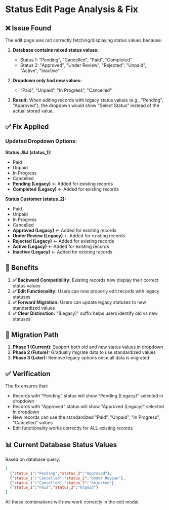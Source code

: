 # Status Edit Page Analysis & Fix

## ❌ **Issue Found**
The edit page was not correctly fetching/displaying status values because:

1. **Database contains mixed status values:**
   - Status 1: "Pending", "Cancelled", "Paid", "Completed"  
   - Status 2: "Approved", "Under Review", "Rejected", "Unpaid", "Active", "Inactive"

2. **Dropdown only had new values:**
   - "Paid", "Unpaid", "In Progress", "Cancelled"

3. **Result:** When editing records with legacy status values (e.g., "Pending", "Approved"), the dropdown would show "Select Status" instead of the actual stored value.

## ✅ **Fix Applied**

### Updated Dropdown Options:

**Status J&J (status_1):**
- Paid
- Unpaid  
- In Progress
- Cancelled
- **Pending (Legacy)** ← Added for existing records
- **Completed (Legacy)** ← Added for existing records

**Status Customer (status_2):**
- Paid
- Unpaid
- In Progress  
- Cancelled
- **Approved (Legacy)** ← Added for existing records
- **Under Review (Legacy)** ← Added for existing records
- **Rejected (Legacy)** ← Added for existing records
- **Active (Legacy)** ← Added for existing records
- **Inactive (Legacy)** ← Added for existing records

## 🎯 **Benefits**

1. **✅ Backward Compatibility:** Existing records now display their correct status values
2. **✅ Edit Functionality:** Users can now properly edit records with legacy statuses
3. **✅ Forward Migration:** Users can update legacy statuses to new standardized values
4. **✅ Clear Distinction:** "(Legacy)" suffix helps users identify old vs new statuses

## 🔄 **Migration Path**

1. **Phase 1 (Current):** Support both old and new status values in dropdown
2. **Phase 2 (Future):** Gradually migrate data to use standardized values
3. **Phase 3 (Later):** Remove legacy options once all data is migrated

## ✅ **Verification**

The fix ensures that:
- Records with "Pending" status will show "Pending (Legacy)" selected in dropdown
- Records with "Approved" status will show "Approved (Legacy)" selected in dropdown  
- New records can use the standardized "Paid", "Unpaid", "In Progress", "Cancelled" values
- Edit functionality works correctly for ALL existing records

## 📊 **Current Database Status Values**
Based on database query:
```json
[
  {"status_1":"Pending","status_2":"Approved"},
  {"status_1":"Cancelled","status_2":"Under Review"},
  {"status_1":"Cancelled","status_2":"Rejected"},
  {"status_1":"Paid","status_2":"Unpaid"}
]
```

All these combinations will now work correctly in the edit modal.
